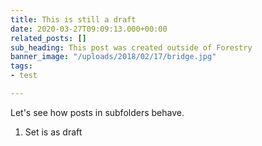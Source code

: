 ```yaml
---
title: This is still a draft
date: 2020-03-27T09:09:13.000+00:00
related_posts: []
sub_heading: This post was created outside of Forestry
banner_image: "/uploads/2018/02/17/bridge.jpg"
tags:
- test

---
```

Let's see how posts in subfolders behave.

1. Set is as draft